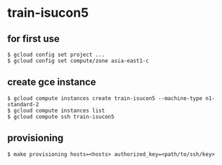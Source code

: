 train-isucon5
========================

## for first use
```
$ gcloud config set project ...
$ gcloud config set compute/zone asia-east1-c
```

## create gce instance

```
$ gcloud compute instances create train-isucon5 --machine-type n1-standard-2
$ gcloud compute instances list
$ gcloud compute ssh train-isucon5
```

## provisioning

```
$ make provisioning hosts=<hosts> authorized_key=<path/to/ssh/key>
```

